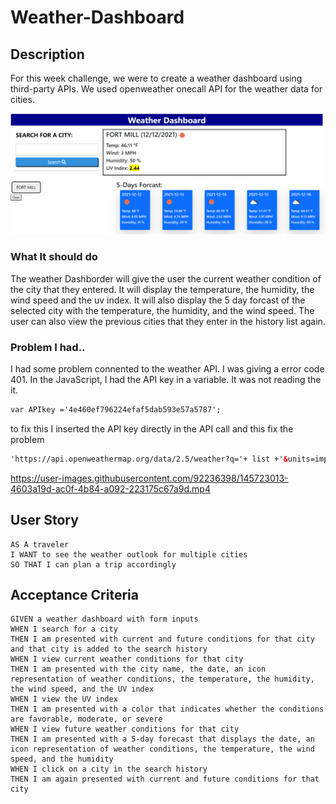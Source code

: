 # Weather-Dashboard
## Description
For this week challenge, we were to create a weather dashboard using third-party APIs. We used openweather onecall API for the weather data for cities. 


![Weather Dashboard](./assets/weather-dashborder.png)

### What It should do
The weather Dashborder will give the user the current weather condition of the city that they entered. It will display the temperature, the humidity, the wind speed and the uv index. It will also display the 5 day forcast of the selected city with the temperature, the humidity, and the wind speed. The user can also view the previous cities that they enter in the history list again.
### Problem I had..
I had some problem connented to the weather API. I was giving a error code 401. In the JavaScript, I had the API key in a variable. It was not reading the it.
```html
var APIkey ='4e460ef796224efaf5dab593e57a5787';
```
to fix this I inserted the API key directly in the API call and this fix the problem 
```html
'https://api.openweathermap.org/data/2.5/weather?q='+ list +'&units=imperial&appid=4e460ef796224efaf5dab593e57a5787';
``` 


https://user-images.githubusercontent.com/92236398/145723013-4603a19d-ac0f-4b84-a092-223175c67a9d.mp4


## User Story
```
AS A traveler
I WANT to see the weather outlook for multiple cities
SO THAT I can plan a trip accordingly
```
## Acceptance Criteria
```
GIVEN a weather dashboard with form inputs
WHEN I search for a city
THEN I am presented with current and future conditions for that city and that city is added to the search history
WHEN I view current weather conditions for that city
THEN I am presented with the city name, the date, an icon representation of weather conditions, the temperature, the humidity, the wind speed, and the UV index
WHEN I view the UV index
THEN I am presented with a color that indicates whether the conditions are favorable, moderate, or severe
WHEN I view future weather conditions for that city
THEN I am presented with a 5-day forecast that displays the date, an icon representation of weather conditions, the temperature, the wind speed, and the humidity
WHEN I click on a city in the search history
THEN I am again presented with current and future conditions for that city
```
